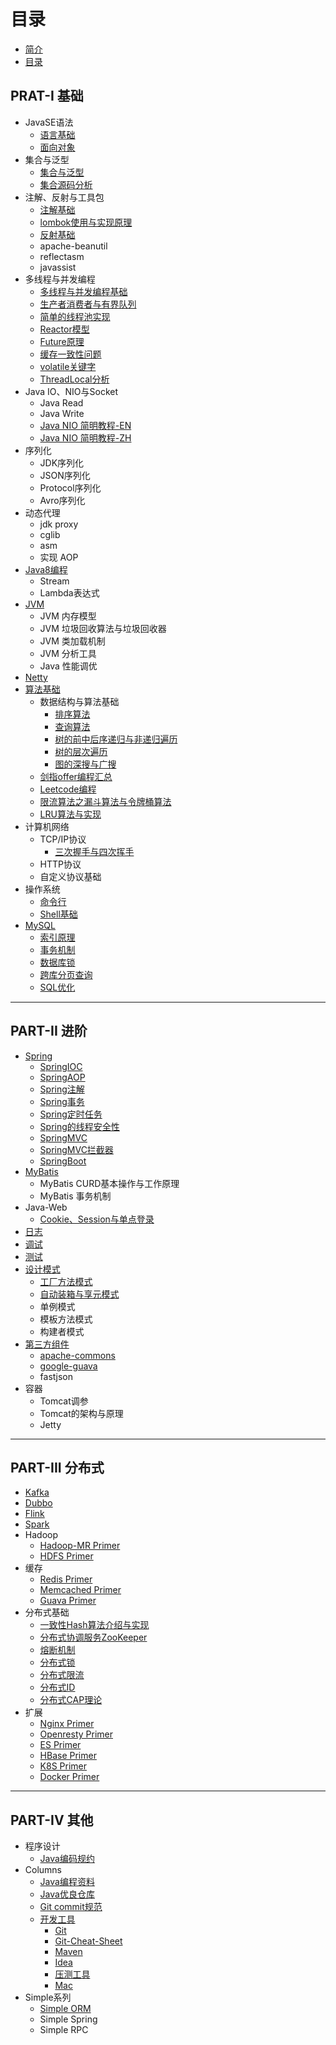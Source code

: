# 目录

* [简介](README.md)
* [目录](CONTENT.md)

## PRAT-I 基础
* JavaSE语法
    * [语言基础](part-1-base/java-base/java-base-lang/java-lang.md)
    * [面向对象](part-1-base/java-base/java-base-lang/面向对象.md)
* 集合与泛型
    * [集合与泛型](part-1-base/java-base/java-base-collection-generic/java-collection-generic.md)
    * [集合源码分析](part-1-base/java-base/java-base-collection-generic/java-collection-source-analysis.md)
* 注解、反射与工具包
    * [注解基础](part-1-base/java-base/java-base-annotation/java-annotation.md)
    * [lombok使用与实现原理](part-1-base/java-base/java-base-annotation/lombok使用与实现原理.md)
    * [反射基础](part-1-base/java-base/java-base-reflect/java-reflect.md)
    * apache-beanutil
    * reflectasm
    * javassist
* 多线程与并发编程
    * [多线程与并发编程基础](part-1-base/java-base/java-base-multithread-concurrency/java-multithread-concurrency.md)
    * [生产者消费者与有界队列](part-1-base/java-base/java-base-multithread-concurrency/生产者消费者与有界队列.md)
    * [简单的线程池实现](part-1-base/java-base/java-base-multithread-concurrency/简单的线程池实现.md)
    * [Reactor模型](part-1-base/java-base/java-base-multithread-concurrency/Reactor模型.md)
    * [Future原理](part-1-base/java-base/java-base-multithread-concurrency/Future原理.md)
    * [缓存一致性问题](part-1-base/java-base/java-base-multithread-concurrency/缓存一致性.md)
    * [volatile关键字](part-1-base/java-base/java-base-multithread-concurrency/volatile关键字.md)
    * [ThreadLocal分析](part-1-base/java-base/java-base-multithread-concurrency/ThreadLocal分析.md)
* Java IO、NIO与Socket
    * Java Read
    * Java Write
    * [Java NIO 简明教程-EN](http://tutorials.jenkov.com/java-nio/index.html)
    * [Java NIO 简明教程-ZH](http://ifeve.com/overview/)
* 序列化
    * JDK序列化
    * JSON序列化
    * Protocol序列化
    * Avro序列化
* 动态代理
    * jdk proxy
    * cglib
    * asm
    * 实现 AOP
* [Java8编程](part-1-base/java8/README.md)
    * Stream
    * Lambda表达式
* [JVM](part-1-base/java-jvm/README.md)
    * JVM 内存模型
    * JVM 垃圾回收算法与垃圾回收器
    * JVM 类加载机制
    * JVM 分析工具
    * Java 性能调优
* [Netty](part-1-base/netty/README.md)
* [算法基础](part-1-base/algorithm/algorithm.md)
    * 数据结构与算法基础
        * [排序算法](part-1-base/algorithm/classic-base/排序算法.md)
        * [查询算法](part-1-base/algorithm/classic-base/查询算法.md)
        * [树的前中后序递归与非递归遍历](part-1-base/algorithm/classic-base/树的递归与非递归遍历.md)
        * [树的层次遍历](part-1-base/algorithm/classic-base/树的层次遍历.md)
        * [图的深搜与广搜](part-1-base/algorithm/classic-base/图的深搜与广搜.md)
    * [剑指offer编程汇总](https://github.com/li-yazhou/algorithm-primer/blob/master/interview-for-offer/md/%E5%89%91%E6%8C%87offer%E9%9D%A2%E8%AF%95%E9%A2%98%E6%B1%87%E6%80%BB.md)
    * [Leetcode编程](https://github.com/li-yazhou/algorithm-primer/blob/master/leetcode/README.md)
    * [限流算法之漏斗算法与令牌桶算法](part-1-base/algorithm/限流算法之漏斗算法与令牌桶算法.md)
    * [LRU算法与实现](part-1-base/algorithm/LRU算法与实现.md)    
* 计算机网络
    * TCP/IP协议
        * [三次握手与四次挥手](part-1-base/network/三次握手与四次挥手.md)
    * HTTP协议
    * 自定义协议基础
* 操作系统
    * [命令行](part-1-base/linux/linux-command-list.md)
    * [Shell基础](part-1-base/linux/bash-cheat-sheet.md)
* [MySQL](part-1-base/mysql/README.md)
    * [索引原理](part-1-base/mysql/索引原理.md)
    * [事务机制](part-1-base/mysql/事务机制.md)
    * [数据库锁](part-1-base/mysql/数据库锁.md)
    * [跨库分页查询](part-1-base/mysql/跨库分页查询.md)
    * [SQL优化](part-1-base/mysql/SQL优化.md)


---


## PART-II 进阶
* [Spring](part-2-advanced/spring/spring.md)
    * [SpringIOC](part-2-advanced/spring/spring-core-ioc.md)
    * [SpringAOP](part-2-advanced/spring/spring-core-aop.md)
    * [Spring注解](part-2-advanced/spring/spring-annotations.md)
    * [Spring事务](part-2-advanced/spring/spring-transaction.md)
    * [Spring定时任务](part-2-advanced/spring/spring-task-schedule.md)
    * [Spring的线程安全性](part-2-advanced/spring/spring-thread-safety.md)
    * [SpringMVC](part-2-advanced/spring/springmvc.md)
    * [SpringMVC拦截器](part-2-advanced/spring/springmvc-interceptor.md)
    * [SpringBoot](part-2-advanced/spring/springboot.md)
* [MyBatis](part-2-advanced/mybatis/README.md)
    * MyBatis CURD基本操作与工作原理
    * MyBatis 事务机制
* Java-Web
    * [Cookie、Session与单点登录](part-2-advanced/java-web/Cookie与Session.md)
* [日志](part-2-advanced/log/README.md)
* [调试](part-2-advanced/debug/debug.md)
* [测试](part-2-advanced/test/README.md)  
* [设计模式](part-2-advanced/design-pattern/README.md)
    * [工厂方法模式](part-2-advanced/design-pattern/工厂方法模式.md)
    * [自动装箱与享元模式](part-2-advanced/design-pattern/自动装箱与享元模式.md)
    * 单例模式
    * 模板方法模式
    * 构建者模式
* [第三方组件](part-2-advanced/3rd-component/README.md)
    * [apache-commons](part-2-advanced/3rd-component/apache-commons/apache-commons.md)
    * [google-guava](part-2-advanced/3rd-component/google-guava/google-guava.md)
    * fastjson
* 容器
    * Tomcat调参
    * Tomcat的架构与原理
    * Jetty
   

---


## PART-III 分布式
* [Kafka](part-3-distribution-base/kafka/kafka-primer.md)
* [Dubbo](part-3-distribution-base/dubbo/dubbo-primer.md)
* [Flink](part-3-distribution-base/flink/flink-primer.md)
* [Spark](part-3-distribution-base/spark/spark-primer.md)
* Hadoop
    * [Hadoop-MR Primer](part-3-distribution-base/hadoop/hadoop-mr-primer.md)
    * [HDFS Primer](part-3-distribution-base/hadoop/hdfs-primer.md)
* 缓存
    * [Redis Primer](part-3-distribution-base/cache/redis-primer.md)
    * [Memcached Primer](part-3-distribution-base/cache/memcached-primer.md)
    * [Guava Primer](part-3-distribution-base/cache/guava-cache.md)
* 分布式基础
    * [一致性Hash算法介绍与实现](part-3-distribution-base/distribution-base/一致性Hash算法介绍与实现.md)
    * [分布式协调服务ZooKeeper](part-3-distribution-base/distribution-base/分布式协调服务ZooKeeper.md)    
    * [熔断机制](part-3-distribution-base/distribution-base/熔断机制.md)    
    * [分布式锁](part-3-distribution-base/distribution-base/分布式锁.md)    
    * [分布式限流](part-3-distribution-base/distribution-base/分布式限流.md)    
    * [分布式ID](part-3-distribution-base/distribution-base/分布式ID.md)    
    * [分布式CAP理论](part-3-distribution-base/distribution-base/分布式CAP理论.md)    
* 扩展
    * [Nginx Primer](part-3-distribution-base/primer/nginx-primer.md)
    * [Openresty Primer](part-3-distribution-base/primer/openresty-primer.md)
    * [ES Primer](part-3-distribution-base/primer/es-primer.md)
    * [HBase Primer](part-3-distribution-base/primer/hbase-primer.md)
    * [K8S Primer](part-3-distribution-base/primer/kubernetes-primer.md)
    * [Docker Primer](part-3-distribution-base/primer/docker-primer.md) 


---
 

## PART-IV 其他 
* 程序设计  
    * [Java编码规约](part-4-other/columns/awesome-coding-style-guide.md)   
* Columns
    * [Java编程资料](part-4-other/columns/awesome-book.md)
    * [Java优良仓库](part-4-other/columns/awesome-github.md)
    * [Git commit规范](part-4-other/effective-tool/git-commit-guide.md)
    * [开发工具](part-4-other/effective-tool/awesome-dev-tool.md)
        * [Git](part-4-other/effective-tool/git-usage.md)
        * [Git-Cheat-Sheet](part-4-other/effective-tool/git-cheat-sheet.md)
        * [Maven](part-4-other/effective-tool/maven-usage.md)
        * [Idea](part-4-other/effective-tool/idea-usage.md)
        * [压测工具](part-4-other/effective-tool/wrk-benchmark-usage.md)
        * [Mac](part-4-other/effective-tool/mac-usage.md)
* Simple系列
    * [Simple ORM](part-4-other/simple/simple-orm.md)
    * Simple Spring
    * Simple RPC
  
    
    
    
    
    
    
    
    
    
    
    
    
    
    
    
    
    
    
    
    
    
    
    
    
    
    
    
    
    
    
    
    
    
    
    
    
    
    

